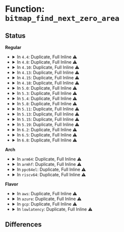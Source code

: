 # Function: <code>bitmap_find_next_zero_area</code>

## Status
<b>Regular</b>
<ul>
<li>
<details>
<summary>In <code>4.4</code>: Duplicate, Full Inline ⚠️</summary>

**Collision:** Static Duplication

**Inline:** Full

**Transformation:** False

**Instances:**

```
In kernel/irq/irqdesc.c (ffffffff81818e56)
Location: include/linux/bitmap.h:137
Inline: True
Inline callers:
  - kernel/irq/irqdesc.c:__irq_alloc_descs
```
```
In lib/genalloc.c (ffffffff81407271)
Location: include/linux/bitmap.h:137
Inline: True
Inline callers:
  - lib/genalloc.c:gen_pool_first_fit
  - lib/genalloc.c:gen_pool_best_fit
  - lib/genalloc.c:gen_pool_best_fit
  - lib/genalloc.c:gen_pool_first_fit_order_align
```
```
In lib/iommu-helper.c (ffffffff814131ad)
Location: include/linux/bitmap.h:137
Inline: True
Inline callers:
  - lib/iommu-helper.c:iommu_area_alloc
```
```
In drivers/pwm/core.c (ffffffff8142cf69)
Location: include/linux/bitmap.h:137
Inline: True
Inline callers:
  - drivers/pwm/core.c:pwmchip_add_with_polarity
```
</details>
</li>
<li>
<details>
<summary>In <code>4.8</code>: Duplicate, Full Inline ⚠️</summary>

**Collision:** Static Duplication

**Inline:** Full

**Transformation:** False

**Instances:**

```
In kernel/irq/irqdesc.c (ffffffff81892aa9)
Location: include/linux/bitmap.h:139
Inline: True
Inline callers:
  - kernel/irq/irqdesc.c:__irq_alloc_descs
```
```
In lib/genalloc.c (ffffffff8144f0d2)
Location: include/linux/bitmap.h:139
Inline: True
Inline callers:
  - lib/genalloc.c:gen_pool_best_fit
  - lib/genalloc.c:gen_pool_best_fit
  - lib/genalloc.c:gen_pool_first_fit_order_align
  - lib/genalloc.c:gen_pool_fixed_alloc
  - lib/genalloc.c:gen_pool_first_fit_align
  - lib/genalloc.c:gen_pool_first_fit
```
```
In lib/iommu-helper.c (ffffffff8145aeca)
Location: include/linux/bitmap.h:139
Inline: True
Inline callers:
  - lib/iommu-helper.c:iommu_area_alloc
```
```
In drivers/pwm/core.c (ffffffff81478181)
Location: include/linux/bitmap.h:139
Inline: True
Inline callers:
  - drivers/pwm/core.c:pwmchip_add_with_polarity
```
```
In drivers/usb/dwc2/hcd_queue.c (ffffffff8168d38b)
Location: include/linux/bitmap.h:139
Inline: True
Inline callers:
  - drivers/usb/dwc2/hcd_queue.c:pmap_schedule
  - drivers/usb/dwc2/hcd_queue.c:pmap_schedule
  - drivers/usb/dwc2/hcd_queue.c:pmap_schedule
```
</details>
</li>
<li>
<details>
<summary>In <code>4.10</code>: Duplicate, Full Inline ⚠️</summary>

**Collision:** Static Duplication

**Inline:** Full

**Transformation:** False

**Instances:**

```
In kernel/irq/irqdesc.c (ffffffff818c73a9)
Location: include/linux/bitmap.h:139
Inline: True
Inline callers:
  - kernel/irq/irqdesc.c:__irq_alloc_descs
```
```
In lib/genalloc.c (ffffffff8146dad2)
Location: include/linux/bitmap.h:139
Inline: True
Inline callers:
  - lib/genalloc.c:gen_pool_best_fit
  - lib/genalloc.c:gen_pool_best_fit
  - lib/genalloc.c:gen_pool_first_fit_order_align
  - lib/genalloc.c:gen_pool_fixed_alloc
  - lib/genalloc.c:gen_pool_first_fit_align
  - lib/genalloc.c:gen_pool_first_fit
```
```
In lib/iommu-helper.c (ffffffff814799ba)
Location: include/linux/bitmap.h:139
Inline: True
Inline callers:
  - lib/iommu-helper.c:iommu_area_alloc
```
```
In drivers/pwm/core.c (ffffffff814994e1)
Location: include/linux/bitmap.h:139
Inline: True
Inline callers:
  - drivers/pwm/core.c:pwmchip_add_with_polarity
```
```
In drivers/usb/dwc2/hcd_queue.c (ffffffff816bb45b)
Location: include/linux/bitmap.h:139
Inline: True
Inline callers:
  - drivers/usb/dwc2/hcd_queue.c:pmap_schedule
  - drivers/usb/dwc2/hcd_queue.c:pmap_schedule
  - drivers/usb/dwc2/hcd_queue.c:pmap_schedule
```
</details>
</li>
<li>
<details>
<summary>In <code>4.13</code>: Duplicate, Full Inline ⚠️</summary>

**Collision:** Static Duplication

**Inline:** Full

**Transformation:** False

**Instances:**

```
In kernel/irq/irqdesc.c (ffffffff818feaf9)
Location: include/linux/bitmap.h:138
Inline: True
Inline callers:
  - kernel/irq/irqdesc.c:__irq_alloc_descs
```
```
In lib/genalloc.c (ffffffff81473213)
Location: include/linux/bitmap.h:138
Inline: True
Inline callers:
  - lib/genalloc.c:gen_pool_best_fit
  - lib/genalloc.c:gen_pool_best_fit
  - lib/genalloc.c:gen_pool_first_fit_order_align
  - lib/genalloc.c:gen_pool_fixed_alloc
  - lib/genalloc.c:gen_pool_first_fit_align
  - lib/genalloc.c:gen_pool_first_fit
```
```
In lib/iommu-helper.c (ffffffff81482d17)
Location: include/linux/bitmap.h:138
Inline: True
Inline callers:
  - lib/iommu-helper.c:iommu_area_alloc
```
```
In drivers/pwm/core.c (ffffffff814a30ff)
Location: include/linux/bitmap.h:138
Inline: True
Inline callers:
  - drivers/pwm/core.c:pwmchip_add_with_polarity
```
```
In drivers/usb/dwc2/hcd_queue.c (ffffffff816cf6da)
Location: include/linux/bitmap.h:138
Inline: True
Inline callers:
  - drivers/usb/dwc2/hcd_queue.c:pmap_schedule
  - drivers/usb/dwc2/hcd_queue.c:pmap_schedule
  - drivers/usb/dwc2/hcd_queue.c:pmap_schedule
```
</details>
</li>
<li>
<details>
<summary>In <code>4.15</code>: Duplicate, Full Inline ⚠️</summary>

**Collision:** Static Duplication

**Inline:** Full

**Transformation:** False

**Instances:**

```
In kernel/irq/irqdesc.c (ffffffff81988d35)
Location: include/linux/bitmap.h:148
Inline: True
Inline callers:
  - kernel/irq/irqdesc.c:__irq_alloc_descs
```
```
In kernel/irq/matrix.c (ffffffff810f8f8c)
Location: include/linux/bitmap.h:148
Inline: True
```
```
In mm/percpu.c (ffffffff811fa021)
Location: include/linux/bitmap.h:148
Inline: True
Inline callers:
  - mm/percpu.c:pcpu_alloc_area
```
```
In lib/genalloc.c (ffffffff814a05a3)
Location: include/linux/bitmap.h:148
Inline: True
Inline callers:
  - lib/genalloc.c:gen_pool_best_fit
  - lib/genalloc.c:gen_pool_best_fit
  - lib/genalloc.c:gen_pool_first_fit_order_align
  - lib/genalloc.c:gen_pool_fixed_alloc
  - lib/genalloc.c:gen_pool_first_fit_align
  - lib/genalloc.c:gen_pool_first_fit
```
```
In lib/iommu-helper.c (ffffffff814bed57)
Location: include/linux/bitmap.h:148
Inline: True
Inline callers:
  - lib/iommu-helper.c:iommu_area_alloc
```
```
In drivers/pwm/core.c (ffffffff814e1e6f)
Location: include/linux/bitmap.h:148
Inline: True
Inline callers:
  - drivers/pwm/core.c:pwmchip_add_with_polarity
```
```
In drivers/usb/dwc2/hcd_queue.c (ffffffff8173bd2a)
Location: include/linux/bitmap.h:148
Inline: True
Inline callers:
  - drivers/usb/dwc2/hcd_queue.c:pmap_schedule
  - drivers/usb/dwc2/hcd_queue.c:pmap_schedule
  - drivers/usb/dwc2/hcd_queue.c:pmap_schedule
```
</details>
</li>
<li>
<details>
<summary>In <code>4.18</code>: Duplicate, Full Inline ⚠️</summary>

**Collision:** Static Duplication

**Inline:** Full

**Transformation:** False

**Instances:**

```
In kernel/irq/irqdesc.c (ffffffff819e567a)
Location: include/linux/bitmap.h:157
Inline: True
Inline callers:
  - kernel/irq/irqdesc.c:__irq_alloc_descs
```
```
In kernel/irq/matrix.c (ffffffff811014ec)
Location: include/linux/bitmap.h:157
Inline: True
```
```
In mm/percpu.c (ffffffff8121a1a3)
Location: include/linux/bitmap.h:157
Inline: True
Inline callers:
  - mm/percpu.c:pcpu_alloc_area
```
```
In lib/genalloc.c (ffffffff814d5733)
Location: include/linux/bitmap.h:157
Inline: True
Inline callers:
  - lib/genalloc.c:gen_pool_best_fit
  - lib/genalloc.c:gen_pool_best_fit
  - lib/genalloc.c:gen_pool_first_fit_order_align
  - lib/genalloc.c:gen_pool_fixed_alloc
  - lib/genalloc.c:gen_pool_first_fit_align
  - lib/genalloc.c:gen_pool_first_fit
```
```
In lib/iommu-helper.c (ffffffff814eff26)
Location: include/linux/bitmap.h:157
Inline: True
Inline callers:
  - lib/iommu-helper.c:iommu_area_alloc
```
```
In drivers/pwm/core.c (ffffffff81511680)
Location: include/linux/bitmap.h:157
Inline: True
```
```
In drivers/usb/dwc2/hcd_queue.c (ffffffff8177c587)
Location: include/linux/bitmap.h:157
Inline: True
Inline callers:
  - drivers/usb/dwc2/hcd_queue.c:pmap_schedule
  - drivers/usb/dwc2/hcd_queue.c:pmap_schedule
  - drivers/usb/dwc2/hcd_queue.c:pmap_schedule
```
</details>
</li>
<li>
<details>
<summary>In <code>5.0</code>: Duplicate, Full Inline ⚠️</summary>

**Collision:** Static Duplication

**Inline:** Full

**Transformation:** False

**Instances:**

```
In kernel/irq/irqdesc.c (ffffffff81a2088a)
Location: include/linux/bitmap.h:165
Inline: True
Inline callers:
  - kernel/irq/irqdesc.c:__irq_alloc_descs
```
```
In kernel/irq/matrix.c (ffffffff8110ce06)
Location: include/linux/bitmap.h:165
Inline: True
```
```
In mm/percpu.c (ffffffff8122d0b5)
Location: include/linux/bitmap.h:165
Inline: True
Inline callers:
  - mm/percpu.c:pcpu_alloc_area
```
```
In lib/genalloc.c (ffffffff814ea203)
Location: include/linux/bitmap.h:165
Inline: True
Inline callers:
  - lib/genalloc.c:gen_pool_best_fit
  - lib/genalloc.c:gen_pool_best_fit
  - lib/genalloc.c:gen_pool_first_fit_order_align
  - lib/genalloc.c:gen_pool_fixed_alloc
  - lib/genalloc.c:gen_pool_first_fit
```
```
In lib/iommu-helper.c (ffffffff81503e46)
Location: include/linux/bitmap.h:165
Inline: True
Inline callers:
  - lib/iommu-helper.c:iommu_area_alloc
```
```
In drivers/pwm/core.c (ffffffff81526d30)
Location: include/linux/bitmap.h:165
Inline: True
```
```
In drivers/usb/dwc2/hcd_queue.c (ffffffff817a2ae7)
Location: include/linux/bitmap.h:165
Inline: True
Inline callers:
  - drivers/usb/dwc2/hcd_queue.c:pmap_schedule
  - drivers/usb/dwc2/hcd_queue.c:pmap_schedule
  - drivers/usb/dwc2/hcd_queue.c:pmap_schedule
```
</details>
</li>
<li>
<details>
<summary>In <code>5.3</code>: Duplicate, Full Inline ⚠️</summary>

**Collision:** Static Duplication

**Inline:** Full

**Transformation:** False

**Instances:**

```
In kernel/irq/irqdesc.c (ffffffff81a90dba)
Location: include/linux/bitmap.h:165
Inline: True
Inline callers:
  - kernel/irq/irqdesc.c:__irq_alloc_descs
```
```
In kernel/irq/matrix.c (ffffffff811164e9)
Location: include/linux/bitmap.h:165
Inline: True
```
```
In lib/genalloc.c (ffffffff81516f14)
Location: include/linux/bitmap.h:165
Inline: True
Inline callers:
  - lib/genalloc.c:gen_pool_best_fit
  - lib/genalloc.c:gen_pool_best_fit
  - lib/genalloc.c:gen_pool_first_fit_order_align
  - lib/genalloc.c:gen_pool_fixed_alloc
  - lib/genalloc.c:gen_pool_first_fit
```
```
In lib/iommu-helper.c (ffffffff81531fc9)
Location: include/linux/bitmap.h:165
Inline: True
Inline callers:
  - lib/iommu-helper.c:iommu_area_alloc
```
```
In drivers/pwm/core.c (ffffffff81555c68)
Location: include/linux/bitmap.h:165
Inline: True
```
```
In drivers/usb/dwc2/hcd_queue.c (ffffffff817e1c0a)
Location: include/linux/bitmap.h:165
Inline: True
Inline callers:
  - drivers/usb/dwc2/hcd_queue.c:pmap_schedule
  - drivers/usb/dwc2/hcd_queue.c:pmap_schedule
  - drivers/usb/dwc2/hcd_queue.c:pmap_schedule
```
</details>
</li>
<li>
<details>
<summary>In <code>5.4</code>: Duplicate, Full Inline ⚠️</summary>

**Collision:** Static Duplication

**Inline:** Full

**Transformation:** False

**Instances:**

```
In kernel/irq/irqdesc.c (ffffffff81ac80fa)
Location: include/linux/bitmap.h:169
Inline: True
Inline callers:
  - kernel/irq/irqdesc.c:__irq_alloc_descs
```
```
In kernel/irq/matrix.c (ffffffff811228b9)
Location: include/linux/bitmap.h:169
Inline: True
```
```
In lib/genalloc.c (ffffffff815379b4)
Location: include/linux/bitmap.h:169
Inline: True
Inline callers:
  - lib/genalloc.c:gen_pool_best_fit
  - lib/genalloc.c:gen_pool_best_fit
  - lib/genalloc.c:gen_pool_first_fit_order_align
  - lib/genalloc.c:gen_pool_fixed_alloc
  - lib/genalloc.c:gen_pool_first_fit
```
```
In lib/iommu-helper.c (ffffffff81552e09)
Location: include/linux/bitmap.h:169
Inline: True
Inline callers:
  - lib/iommu-helper.c:iommu_area_alloc
```
```
In drivers/pwm/core.c (ffffffff815772a8)
Location: include/linux/bitmap.h:169
Inline: True
```
```
In drivers/usb/dwc2/hcd_queue.c (ffffffff81812ada)
Location: include/linux/bitmap.h:169
Inline: True
Inline callers:
  - drivers/usb/dwc2/hcd_queue.c:pmap_schedule
  - drivers/usb/dwc2/hcd_queue.c:pmap_schedule
  - drivers/usb/dwc2/hcd_queue.c:pmap_schedule
```
</details>
</li>
<li>
<details>
<summary>In <code>5.8</code>: Duplicate, Full Inline ⚠️</summary>

**Collision:** Static Duplication

**Inline:** Full

**Transformation:** False

**Instances:**

```
In kernel/irq/irqdesc.c (ffffffff81bc0c29)
Location: include/linux/bitmap.h:185
Inline: True
Inline callers:
  - kernel/irq/irqdesc.c:__irq_alloc_descs
```
```
In kernel/irq/matrix.c (ffffffff8112ef09)
Location: include/linux/bitmap.h:185
Inline: True
```
```
In lib/genalloc.c (ffffffff8159bb04)
Location: include/linux/bitmap.h:185
Inline: True
Inline callers:
  - lib/genalloc.c:gen_pool_best_fit
  - lib/genalloc.c:gen_pool_best_fit
  - lib/genalloc.c:gen_pool_first_fit_order_align
  - lib/genalloc.c:gen_pool_fixed_alloc
  - lib/genalloc.c:gen_pool_first_fit
```
```
In lib/iommu-helper.c (ffffffff815dc1e9)
Location: include/linux/bitmap.h:185
Inline: True
Inline callers:
  - lib/iommu-helper.c:iommu_area_alloc
```
```
In drivers/pwm/core.c (ffffffff8161ba19)
Location: include/linux/bitmap.h:185
Inline: True
Inline callers:
  - drivers/pwm/core.c:pwmchip_add_with_polarity
```
```
In drivers/usb/dwc2/hcd_queue.c (ffffffff818e3e7a)
Location: include/linux/bitmap.h:185
Inline: True
Inline callers:
  - drivers/usb/dwc2/hcd_queue.c:pmap_schedule
  - drivers/usb/dwc2/hcd_queue.c:pmap_schedule
  - drivers/usb/dwc2/hcd_queue.c:pmap_schedule
```
</details>
</li>
<li>
<details>
<summary>In <code>5.11</code>: Duplicate, Full Inline ⚠️</summary>

**Collision:** Static Duplication

**Inline:** Full

**Transformation:** False

**Instances:**

```
In kernel/irq/irqdesc.c (ffffffff81c39cb9)
Location: include/linux/bitmap.h:183
Inline: True
Inline callers:
  - kernel/irq/irqdesc.c:__irq_alloc_descs
```
```
In kernel/irq/matrix.c (ffffffff8112aee9)
Location: include/linux/bitmap.h:183
Inline: True
```
```
In lib/genalloc.c (ffffffff815b7524)
Location: include/linux/bitmap.h:183
Inline: True
Inline callers:
  - lib/genalloc.c:gen_pool_best_fit
  - lib/genalloc.c:gen_pool_best_fit
  - lib/genalloc.c:gen_pool_first_fit_order_align
  - lib/genalloc.c:gen_pool_fixed_alloc
  - lib/genalloc.c:gen_pool_first_fit
```
```
In lib/iommu-helper.c (ffffffff815f9e89)
Location: include/linux/bitmap.h:183
Inline: True
Inline callers:
  - lib/iommu-helper.c:iommu_area_alloc
```
```
In drivers/pwm/core.c (ffffffff8164210a)
Location: include/linux/bitmap.h:183
Inline: True
Inline callers:
  - drivers/pwm/core.c:pwmchip_add_with_polarity
```
```
In drivers/usb/dwc2/hcd_queue.c (ffffffff818ed35a)
Location: include/linux/bitmap.h:183
Inline: True
Inline callers:
  - drivers/usb/dwc2/hcd_queue.c:pmap_schedule
  - drivers/usb/dwc2/hcd_queue.c:pmap_schedule
  - drivers/usb/dwc2/hcd_queue.c:pmap_schedule
```
</details>
</li>
<li>
<details>
<summary>In <code>5.13</code>: Duplicate, Full Inline ⚠️</summary>

**Collision:** Static Duplication

**Inline:** Full

**Transformation:** False

**Instances:**

```
In kernel/irq/irqdesc.c (ffffffff81c2c289)
Location: include/linux/bitmap.h:191
Inline: True
Inline callers:
  - kernel/irq/irqdesc.c:__irq_alloc_descs
```
```
In kernel/irq/matrix.c (ffffffff8112b183)
Location: include/linux/bitmap.h:191
Inline: True
```
```
In lib/genalloc.c (ffffffff815c248c)
Location: include/linux/bitmap.h:191
Inline: True
Inline callers:
  - lib/genalloc.c:gen_pool_best_fit
  - lib/genalloc.c:gen_pool_best_fit
  - lib/genalloc.c:gen_pool_first_fit_order_align
  - lib/genalloc.c:gen_pool_fixed_alloc
  - lib/genalloc.c:gen_pool_first_fit
```
```
In lib/iommu-helper.c (ffffffff815dca69)
Location: include/linux/bitmap.h:191
Inline: True
Inline callers:
  - lib/iommu-helper.c:iommu_area_alloc
```
```
In drivers/pwm/core.c (ffffffff8162506d)
Location: include/linux/bitmap.h:191
Inline: True
Inline callers:
  - drivers/pwm/core.c:pwmchip_add
```
```
In drivers/usb/dwc2/hcd_queue.c (ffffffff818d0b2a)
Location: include/linux/bitmap.h:191
Inline: True
Inline callers:
  - drivers/usb/dwc2/hcd_queue.c:pmap_schedule
  - drivers/usb/dwc2/hcd_queue.c:pmap_schedule
  - drivers/usb/dwc2/hcd_queue.c:pmap_schedule
```
</details>
</li>
<li>
<details>
<summary>In <code>5.15</code>: Duplicate, Full Inline ⚠️</summary>

**Collision:** Static Duplication

**Inline:** Full

**Transformation:** False

**Instances:**

```
In kernel/irq/irqdesc.c (ffffffff81d4a979)
Location: include/linux/bitmap.h:191
Inline: True
Inline callers:
  - kernel/irq/irqdesc.c:__irq_alloc_descs
```
```
In kernel/irq/matrix.c (ffffffff8114bb63)
Location: include/linux/bitmap.h:191
Inline: True
```
```
In lib/genalloc.c (ffffffff8162a3bc)
Location: include/linux/bitmap.h:191
Inline: True
Inline callers:
  - lib/genalloc.c:gen_pool_best_fit
  - lib/genalloc.c:gen_pool_best_fit
  - lib/genalloc.c:gen_pool_first_fit_order_align
  - lib/genalloc.c:gen_pool_fixed_alloc
  - lib/genalloc.c:gen_pool_first_fit
```
```
In lib/iommu-helper.c (ffffffff816483c9)
Location: include/linux/bitmap.h:191
Inline: True
Inline callers:
  - lib/iommu-helper.c:iommu_area_alloc
```
```
In drivers/pwm/core.c (ffffffff8169487d)
Location: include/linux/bitmap.h:191
Inline: True
Inline callers:
  - drivers/pwm/core.c:pwmchip_add
```
```
In drivers/usb/dwc2/hcd_queue.c (ffffffff8196b03a)
Location: include/linux/bitmap.h:191
Inline: True
Inline callers:
  - drivers/usb/dwc2/hcd_queue.c:pmap_schedule
  - drivers/usb/dwc2/hcd_queue.c:pmap_schedule
  - drivers/usb/dwc2/hcd_queue.c:pmap_schedule
```
</details>
</li>
<li>
<details>
<summary>In <code>5.19</code>: Duplicate, Full Inline ⚠️</summary>

**Collision:** Static Duplication

**Inline:** Full

**Transformation:** False

**Instances:**

```
In kernel/irq/irqdesc.c (ffffffff81f1a01e)
Location: include/linux/bitmap.h:190
Inline: True
Inline callers:
  - kernel/irq/irqdesc.c:__irq_alloc_descs
```
```
In kernel/irq/matrix.c (ffffffff81171503)
Location: include/linux/bitmap.h:190
Inline: True
```
```
In kernel/bpf/core.c (ffffffff8126e9b7)
Location: include/linux/bitmap.h:190
Inline: True
Inline callers:
  - kernel/bpf/core.c:bpf_prog_pack_free
  - kernel/bpf/core.c:bpf_prog_pack_alloc
```
```
In lib/genalloc.c (ffffffff816fb6ff)
Location: include/linux/bitmap.h:190
Inline: True
Inline callers:
  - lib/genalloc.c:gen_pool_best_fit
  - lib/genalloc.c:gen_pool_best_fit
  - lib/genalloc.c:gen_pool_first_fit_order_align
  - lib/genalloc.c:gen_pool_fixed_alloc
  - lib/genalloc.c:gen_pool_first_fit
```
```
In lib/iommu-helper.c (ffffffff8175e796)
Location: include/linux/bitmap.h:190
Inline: True
Inline callers:
  - lib/iommu-helper.c:iommu_area_alloc
```
```
In drivers/pwm/core.c (ffffffff817b53da)
Location: include/linux/bitmap.h:190
Inline: True
Inline callers:
  - drivers/pwm/core.c:pwmchip_add
```
```
In drivers/usb/dwc2/hcd_queue.c (ffffffff81ac5397)
Location: include/linux/bitmap.h:190
Inline: True
Inline callers:
  - drivers/usb/dwc2/hcd_queue.c:pmap_schedule
  - drivers/usb/dwc2/hcd_queue.c:pmap_schedule
  - drivers/usb/dwc2/hcd_queue.c:pmap_schedule
```
</details>
</li>
<li>
<details>
<summary>In <code>6.2</code>: Duplicate, Full Inline ⚠️</summary>

**Collision:** Static Duplication

**Inline:** Full

**Transformation:** False

**Instances:**

```
In kernel/irq/irqdesc.c (ffffffff820c1c4e)
Location: include/linux/bitmap.h:193
Inline: True
Inline callers:
  - kernel/irq/irqdesc.c:__irq_alloc_descs
```
```
In kernel/irq/matrix.c (ffffffff811a7b23)
Location: include/linux/bitmap.h:193
Inline: True
```
```
In kernel/bpf/core.c (ffffffff812c417f)
Location: include/linux/bitmap.h:193
Inline: True
Inline callers:
  - kernel/bpf/core.c:bpf_prog_pack_free
  - kernel/bpf/core.c:bpf_prog_pack_alloc
```
```
In lib/genalloc.c (ffffffff817ee343)
Location: include/linux/bitmap.h:193
Inline: True
Inline callers:
  - lib/genalloc.c:gen_pool_best_fit
  - lib/genalloc.c:gen_pool_best_fit
  - lib/genalloc.c:gen_pool_first_fit_order_align
  - lib/genalloc.c:gen_pool_fixed_alloc
  - lib/genalloc.c:gen_pool_first_fit
```
```
In lib/iommu-helper.c (ffffffff8188bfb6)
Location: include/linux/bitmap.h:193
Inline: True
Inline callers:
  - lib/iommu-helper.c:iommu_area_alloc
```
```
In drivers/pwm/core.c (ffffffff818cf6de)
Location: include/linux/bitmap.h:193
Inline: True
Inline callers:
  - drivers/pwm/core.c:pwmchip_add
```
```
In drivers/usb/dwc2/hcd_queue.c (ffffffff81c4f427)
Location: include/linux/bitmap.h:193
Inline: True
Inline callers:
  - drivers/usb/dwc2/hcd_queue.c:pmap_schedule
  - drivers/usb/dwc2/hcd_queue.c:pmap_schedule
  - drivers/usb/dwc2/hcd_queue.c:pmap_schedule
```
</details>
</li>
<li>
<details>
<summary>In <code>6.5</code>: Duplicate, Full Inline ⚠️</summary>

**Collision:** Static Duplication

**Inline:** Full

**Transformation:** False

**Instances:**

```
In kernel/irq/matrix.c (ffffffff811b9803)
Location: include/linux/bitmap.h:193
Inline: True
```
```
In kernel/bpf/core.c (ffffffff812eb12f)
Location: include/linux/bitmap.h:193
Inline: True
Inline callers:
  - kernel/bpf/core.c:bpf_prog_pack_free
  - kernel/bpf/core.c:bpf_prog_pack_alloc
```
```
In lib/genalloc.c (ffffffff8182e743)
Location: include/linux/bitmap.h:193
Inline: True
Inline callers:
  - lib/genalloc.c:gen_pool_best_fit
  - lib/genalloc.c:gen_pool_best_fit
  - lib/genalloc.c:gen_pool_first_fit_order_align
  - lib/genalloc.c:gen_pool_fixed_alloc
  - lib/genalloc.c:gen_pool_first_fit
```
```
In lib/iommu-helper.c (ffffffff818ce426)
Location: include/linux/bitmap.h:193
Inline: True
Inline callers:
  - lib/iommu-helper.c:iommu_area_alloc
```
```
In drivers/pwm/core.c (ffffffff8191269e)
Location: include/linux/bitmap.h:193
Inline: True
Inline callers:
  - drivers/pwm/core.c:pwmchip_add
```
```
In drivers/usb/dwc2/hcd_queue.c (ffffffff81cb69c7)
Location: include/linux/bitmap.h:193
Inline: True
Inline callers:
  - drivers/usb/dwc2/hcd_queue.c:pmap_schedule
  - drivers/usb/dwc2/hcd_queue.c:pmap_schedule
  - drivers/usb/dwc2/hcd_queue.c:pmap_schedule
```
</details>
</li>
<li>
<details>
<summary>In <code>6.8</code>: Duplicate, Full Inline ⚠️</summary>

**Collision:** Static Duplication

**Inline:** Full

**Transformation:** False

**Instances:**

```
In kernel/irq/matrix.c (ffffffff811c96c3)
Location: include/linux/bitmap.h:195
Inline: True
```
```
In kernel/bpf/core.c (ffffffff81309652)
Location: include/linux/bitmap.h:195
Inline: True
Inline callers:
  - kernel/bpf/core.c:bpf_prog_pack_free
  - kernel/bpf/core.c:bpf_prog_pack_alloc
```
```
In lib/genalloc.c (ffffffff81880303)
Location: include/linux/bitmap.h:195
Inline: True
Inline callers:
  - lib/genalloc.c:gen_pool_best_fit
  - lib/genalloc.c:gen_pool_best_fit
  - lib/genalloc.c:gen_pool_first_fit_order_align
  - lib/genalloc.c:gen_pool_fixed_alloc
  - lib/genalloc.c:gen_pool_first_fit
```
```
In lib/iommu-helper.c (ffffffff819201d6)
Location: include/linux/bitmap.h:195
Inline: True
Inline callers:
  - lib/iommu-helper.c:iommu_area_alloc
```
```
In drivers/usb/dwc2/hcd_queue.c (ffffffff81d6b717)
Location: include/linux/bitmap.h:195
Inline: True
Inline callers:
  - drivers/usb/dwc2/hcd_queue.c:pmap_schedule
  - drivers/usb/dwc2/hcd_queue.c:pmap_schedule
  - drivers/usb/dwc2/hcd_queue.c:pmap_schedule
```
</details>
</li>
</ul>
<b>Arch</b>
<ul>
<li>
<details>
<summary>In <code>arm64</code>: Duplicate, Full Inline ⚠️</summary>

**Collision:** Static Duplication

**Inline:** Full

**Transformation:** False

**Instances:**

```
In kernel/irq/irqdesc.c (ffff800010d9bf64)
Location: include/linux/bitmap.h:169
Inline: True
Inline callers:
  - kernel/irq/irqdesc.c:__irq_alloc_descs
```
```
In lib/genalloc.c (ffff800010643e68)
Location: include/linux/bitmap.h:169
Inline: True
Inline callers:
  - lib/genalloc.c:gen_pool_best_fit
  - lib/genalloc.c:gen_pool_best_fit
  - lib/genalloc.c:gen_pool_first_fit_order_align
  - lib/genalloc.c:gen_pool_fixed_alloc
  - lib/genalloc.c:gen_pool_first_fit
```
```
In drivers/pwm/core.c (ffff8000106d7fa8)
Location: include/linux/bitmap.h:169
Inline: True
```
```
In drivers/pci/controller/pci-aardvark.c (ffff80001071faf8)
Location: include/linux/bitmap.h:169
Inline: True
Inline callers:
  - drivers/pci/controller/pci-aardvark.c:advk_msi_irq_domain_alloc
```
```
In drivers/pci/controller/pci-xgene-msi.c (ffff8000107255a4)
Location: include/linux/bitmap.h:169
Inline: True
Inline callers:
  - drivers/pci/controller/pci-xgene-msi.c:xgene_irq_domain_alloc
```
```
In drivers/pci/controller/pcie-iproc-msi.c (ffff800010725e9c)
Location: include/linux/bitmap.h:169
Inline: True
Inline callers:
  - drivers/pci/controller/pcie-iproc-msi.c:iproc_msi_irq_domain_alloc
```
```
In drivers/soc/qcom/rpmh-rsc.c (ffff80001081c8cc)
Location: include/linux/bitmap.h:169
Inline: True
Inline callers:
  - drivers/soc/qcom/rpmh-rsc.c:rpmh_rsc_write_ctrl_data
```
```
In drivers/usb/dwc2/hcd_queue.c (ffff800010a4bb2c)
Location: include/linux/bitmap.h:169
Inline: True
Inline callers:
  - drivers/usb/dwc2/hcd_queue.c:pmap_schedule
  - drivers/usb/dwc2/hcd_queue.c:pmap_schedule
  - drivers/usb/dwc2/hcd_queue.c:pmap_schedule
```
</details>
</li>
<li>
<details>
<summary>In <code>armhf</code>: Duplicate, Full Inline ⚠️</summary>

**Collision:** Static Duplication

**Inline:** Full

**Transformation:** False

**Instances:**

```
In arch/arm/mm/dma-mapping.c (c031def0)
Location: include/linux/bitmap.h:169
Inline: True
Inline callers:
  - arch/arm/mm/dma-mapping.c:arm_iommu_map_resource
  - arch/arm/mm/dma-mapping.c:arm_iommu_map_resource
  - arch/arm/mm/dma-mapping.c:arm_coherent_iommu_map_page
  - arch/arm/mm/dma-mapping.c:arm_coherent_iommu_map_page
  - arch/arm/mm/dma-mapping.c:__map_sg_chunk
  - arch/arm/mm/dma-mapping.c:__map_sg_chunk
  - arch/arm/mm/dma-mapping.c:__iommu_create_mapping
  - arch/arm/mm/dma-mapping.c:__iommu_create_mapping
```
```
In kernel/irq/irqdesc.c (c0e985ec)
Location: include/linux/bitmap.h:169
Inline: True
Inline callers:
  - kernel/irq/irqdesc.c:__irq_alloc_descs
```
```
In lib/genalloc.c (c07ea5cc)
Location: include/linux/bitmap.h:169
Inline: True
Inline callers:
  - lib/genalloc.c:gen_pool_best_fit
  - lib/genalloc.c:gen_pool_best_fit
  - lib/genalloc.c:gen_pool_first_fit_order_align
  - lib/genalloc.c:gen_pool_fixed_alloc
  - lib/genalloc.c:gen_pool_first_fit
```
```
In drivers/irqchip/irq-alpine-msi.c (c08131dc)
Location: include/linux/bitmap.h:169
Inline: True
Inline callers:
  - drivers/irqchip/irq-alpine-msi.c:alpine_msix_middle_domain_alloc
```
```
In drivers/irqchip/irq-armada-370-xp.c (c081ea70)
Location: include/linux/bitmap.h:169
Inline: True
Inline callers:
  - drivers/irqchip/irq-armada-370-xp.c:armada_370_xp_msi_alloc
```
```
In drivers/pwm/core.c (c0875880)
Location: include/linux/bitmap.h:169
Inline: True
```
```
In drivers/usb/dwc2/hcd_queue.c (c0b1dda8)
Location: include/linux/bitmap.h:169
Inline: True
Inline callers:
  - drivers/usb/dwc2/hcd_queue.c:pmap_schedule
  - drivers/usb/dwc2/hcd_queue.c:pmap_schedule
  - drivers/usb/dwc2/hcd_queue.c:pmap_schedule
```
</details>
</li>
<li>
<details>
<summary>In <code>ppc64el</code>: Duplicate, Full Inline ⚠️</summary>

**Collision:** Static Duplication

**Inline:** Full

**Transformation:** False

**Instances:**

```
In arch/powerpc/sysdev/msi_bitmap.c (c0000000000b7924)
Location: include/linux/bitmap.h:169
Inline: True
Inline callers:
  - arch/powerpc/sysdev/msi_bitmap.c:msi_bitmap_alloc_hwirqs
```
```
In arch/powerpc/platforms/powernv/pci-ioda.c (c0000000000d9274)
Location: include/linux/bitmap.h:169
Inline: True
Inline callers:
  - arch/powerpc/platforms/powernv/pci-ioda.c:pnv_pci_sriov_enable
```
```
In kernel/irq/irqdesc.c (c0000000001d1ecc)
Location: include/linux/bitmap.h:169
Inline: True
Inline callers:
  - kernel/irq/irqdesc.c:__irq_alloc_descs
```
```
In lib/genalloc.c (c0000000007f0254)
Location: include/linux/bitmap.h:169
Inline: True
Inline callers:
  - lib/genalloc.c:gen_pool_best_fit
  - lib/genalloc.c:gen_pool_best_fit
  - lib/genalloc.c:gen_pool_first_fit_order_align
  - lib/genalloc.c:gen_pool_fixed_alloc
  - lib/genalloc.c:gen_pool_first_fit
```
```
In lib/iommu-helper.c (c000000000811980)
Location: include/linux/bitmap.h:169
Inline: True
Inline callers:
  - lib/iommu-helper.c:iommu_area_alloc
```
```
In drivers/pwm/core.c (c0000000008503d4)
Location: include/linux/bitmap.h:169
Inline: True
```
```
In drivers/usb/dwc2/hcd_queue.c (c000000000b12a3c)
Location: include/linux/bitmap.h:169
Inline: True
Inline callers:
  - drivers/usb/dwc2/hcd_queue.c:pmap_schedule
  - drivers/usb/dwc2/hcd_queue.c:pmap_schedule
  - drivers/usb/dwc2/hcd_queue.c:pmap_schedule
```
</details>
</li>
<li>
<details>
<summary>In <code>riscv64</code>: Duplicate, Full Inline ⚠️</summary>

**Collision:** Static Duplication

**Inline:** Full

**Transformation:** False

**Instances:**

```
In kernel/irq/irqdesc.c (ffffffe0008c41ee)
Location: include/linux/bitmap.h:169
Inline: True
Inline callers:
  - kernel/irq/irqdesc.c:__irq_alloc_descs
```
```
In lib/genalloc.c (ffffffe000470de4)
Location: include/linux/bitmap.h:169
Inline: True
Inline callers:
  - lib/genalloc.c:gen_pool_best_fit
  - lib/genalloc.c:gen_pool_best_fit
  - lib/genalloc.c:gen_pool_first_fit_order_align
  - lib/genalloc.c:gen_pool_fixed_alloc
  - lib/genalloc.c:gen_pool_first_fit
```
```
In drivers/pwm/core.c (ffffffe0004b1f92)
Location: include/linux/bitmap.h:169
Inline: True
```
```
In drivers/usb/dwc2/hcd_queue.c (ffffffe000668a34)
Location: include/linux/bitmap.h:169
Inline: True
Inline callers:
  - drivers/usb/dwc2/hcd_queue.c:pmap_schedule
  - drivers/usb/dwc2/hcd_queue.c:pmap_schedule
  - drivers/usb/dwc2/hcd_queue.c:pmap_schedule
```
</details>
</li>
</ul>
<b>Flavor</b>
<ul>
<li>
<details>
<summary>In <code>aws</code>: Duplicate, Full Inline ⚠️</summary>

**Collision:** Static Duplication

**Inline:** Full

**Transformation:** False

**Instances:**

```
In kernel/irq/irqdesc.c (ffffffff81a66f6a)
Location: include/linux/bitmap.h:169
Inline: True
Inline callers:
  - kernel/irq/irqdesc.c:__irq_alloc_descs
```
```
In kernel/irq/matrix.c (ffffffff8111ae99)
Location: include/linux/bitmap.h:169
Inline: True
```
```
In lib/genalloc.c (ffffffff8152ff94)
Location: include/linux/bitmap.h:169
Inline: True
Inline callers:
  - lib/genalloc.c:gen_pool_best_fit
  - lib/genalloc.c:gen_pool_best_fit
  - lib/genalloc.c:gen_pool_first_fit_order_align
  - lib/genalloc.c:gen_pool_fixed_alloc
  - lib/genalloc.c:gen_pool_first_fit
```
```
In lib/iommu-helper.c (ffffffff8154b3e9)
Location: include/linux/bitmap.h:169
Inline: True
Inline callers:
  - lib/iommu-helper.c:iommu_area_alloc
```
```
In drivers/pwm/core.c (ffffffff8156c0b8)
Location: include/linux/bitmap.h:169
Inline: True
```
```
In drivers/usb/dwc2/hcd_queue.c (ffffffff817caeba)
Location: include/linux/bitmap.h:169
Inline: True
Inline callers:
  - drivers/usb/dwc2/hcd_queue.c:pmap_schedule
  - drivers/usb/dwc2/hcd_queue.c:pmap_schedule
  - drivers/usb/dwc2/hcd_queue.c:pmap_schedule
```
</details>
</li>
<li>
<details>
<summary>In <code>azure</code>: Duplicate, Full Inline ⚠️</summary>

**Collision:** Static Duplication

**Inline:** Full

**Transformation:** False

**Instances:**

```
In kernel/irq/irqdesc.c (ffffffff81a23a2a)
Location: include/linux/bitmap.h:169
Inline: True
Inline callers:
  - kernel/irq/irqdesc.c:__irq_alloc_descs
```
```
In kernel/irq/matrix.c (ffffffff8110bf09)
Location: include/linux/bitmap.h:169
Inline: True
```
```
In lib/genalloc.c (ffffffff81520274)
Location: include/linux/bitmap.h:169
Inline: True
Inline callers:
  - lib/genalloc.c:gen_pool_best_fit
  - lib/genalloc.c:gen_pool_best_fit
  - lib/genalloc.c:gen_pool_first_fit_order_align
  - lib/genalloc.c:gen_pool_fixed_alloc
  - lib/genalloc.c:gen_pool_first_fit
```
```
In lib/iommu-helper.c (ffffffff8153b6c9)
Location: include/linux/bitmap.h:169
Inline: True
Inline callers:
  - lib/iommu-helper.c:iommu_area_alloc
```
</details>
</li>
<li>
<details>
<summary>In <code>gcp</code>: Duplicate, Full Inline ⚠️</summary>

**Collision:** Static Duplication

**Inline:** Full

**Transformation:** False

**Instances:**

```
In kernel/irq/irqdesc.c (ffffffff81ad337a)
Location: include/linux/bitmap.h:169
Inline: True
Inline callers:
  - kernel/irq/irqdesc.c:__irq_alloc_descs
```
```
In kernel/irq/matrix.c (ffffffff81118d89)
Location: include/linux/bitmap.h:169
Inline: True
```
```
In lib/genalloc.c (ffffffff8152bcd4)
Location: include/linux/bitmap.h:169
Inline: True
Inline callers:
  - lib/genalloc.c:gen_pool_best_fit
  - lib/genalloc.c:gen_pool_best_fit
  - lib/genalloc.c:gen_pool_first_fit_order_align
  - lib/genalloc.c:gen_pool_fixed_alloc
  - lib/genalloc.c:gen_pool_first_fit
```
```
In lib/iommu-helper.c (ffffffff81547129)
Location: include/linux/bitmap.h:169
Inline: True
Inline callers:
  - lib/iommu-helper.c:iommu_area_alloc
```
```
In drivers/pwm/core.c (ffffffff8156aff8)
Location: include/linux/bitmap.h:169
Inline: True
```
```
In drivers/usb/dwc2/hcd_queue.c (ffffffff8180795a)
Location: include/linux/bitmap.h:169
Inline: True
Inline callers:
  - drivers/usb/dwc2/hcd_queue.c:pmap_schedule
  - drivers/usb/dwc2/hcd_queue.c:pmap_schedule
  - drivers/usb/dwc2/hcd_queue.c:pmap_schedule
```
</details>
</li>
<li>
<details>
<summary>In <code>lowlatency</code>: Duplicate, Full Inline ⚠️</summary>

**Collision:** Static Duplication

**Inline:** Full

**Transformation:** False

**Instances:**

```
In kernel/irq/irqdesc.c (ffffffff81adf87a)
Location: include/linux/bitmap.h:169
Inline: True
Inline callers:
  - kernel/irq/irqdesc.c:__irq_alloc_descs
```
```
In kernel/irq/matrix.c (ffffffff81124419)
Location: include/linux/bitmap.h:169
Inline: True
```
```
In lib/genalloc.c (ffffffff81545ad4)
Location: include/linux/bitmap.h:169
Inline: True
Inline callers:
  - lib/genalloc.c:gen_pool_best_fit
  - lib/genalloc.c:gen_pool_best_fit
  - lib/genalloc.c:gen_pool_first_fit_order_align
  - lib/genalloc.c:gen_pool_fixed_alloc
  - lib/genalloc.c:gen_pool_first_fit
```
```
In lib/iommu-helper.c (ffffffff81560f79)
Location: include/linux/bitmap.h:169
Inline: True
Inline callers:
  - lib/iommu-helper.c:iommu_area_alloc
```
```
In drivers/pwm/core.c (ffffffff815854f8)
Location: include/linux/bitmap.h:169
Inline: True
```
```
In drivers/usb/dwc2/hcd_queue.c (ffffffff81821a6a)
Location: include/linux/bitmap.h:169
Inline: True
Inline callers:
  - drivers/usb/dwc2/hcd_queue.c:pmap_schedule
  - drivers/usb/dwc2/hcd_queue.c:pmap_schedule
  - drivers/usb/dwc2/hcd_queue.c:pmap_schedule
```
</details>
</li>
</ul>

## Differences
